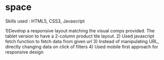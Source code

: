 # space
Skills used : HTML5, CSS3, Javascript

1)Develop a responsive layout matching the visual comps provided. The tablet version to have a 2-column product tile layout.
2) Used javascript fetch function to fetch data from given url
3) Instead of manipulating URL, directly changing data on click of filters
4) Used mobile first approach for responsive design
